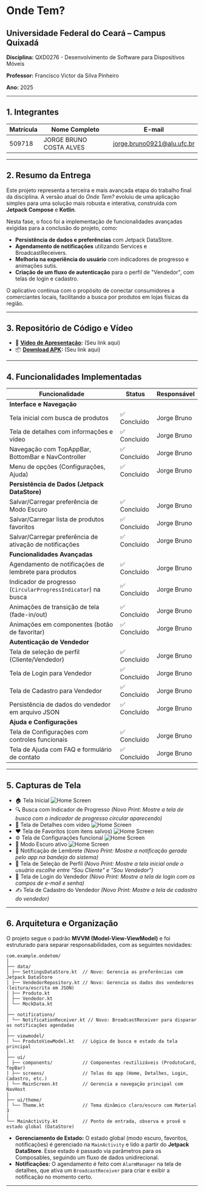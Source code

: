 # Onde Tem?

## Universidade Federal do Ceará – Campus Quixadá

**Disciplina:** QXD0276 - Desenvolvimento de Software para Dispositivos Móveis

**Professor:** Francisco Victor da Silva Pinheiro

**Ano:** 2025

---

## 1. Integrantes

| Matrícula | Nome Completo | E-mail |
|-----------|----------------|--------|
| 509718 | JORGE BRUNO COSTA ALVES | jorge.bruno0921@alu.ufc.br |

---

## 2. Resumo da Entrega

Este projeto representa a terceira e mais avançada etapa do trabalho final da disciplina. A versão atual do *Onde Tem?* evoluiu de uma aplicação simples para uma solução mais robusta e interativa, construída com **Jetpack Compose** e **Kotlin**.

Nesta fase, o foco foi a implementação de funcionalidades avançadas exigidas para a conclusão do projeto, como:
- **Persistência de dados e preferências** com Jetpack DataStore.
- **Agendamento de notificações** utilizando Services e BroadcastReceivers.
- **Melhoria na experiência do usuário** com indicadores de progresso e animações sutis.
- **Criação de um fluxo de autenticação** para o perfil de "Vendedor", com telas de login e cadastro.

O aplicativo continua com o propósito de conectar consumidores a comerciantes locais, facilitando a busca por produtos em lojas físicas da região.

---

## 3. Repositório de Código e Vídeo

- 🎥 **[Vídeo de Apresentação](https://www.youtube.com/watch?v=8Fct9mTydCk):** (Seu link aqui)
- 📦 **[Download APK](https://github.com/brunoalves0921/mobile_projeto_final/tree/main/releases/download/v1.0.0/ondetem.apk):** (Seu link aqui)

---

## 4. Funcionalidades Implementadas

| Funcionalidade | Status | Responsável |
|---|---|---|
| **Interface e Navegação** | | |
| Tela inicial com busca de produtos | ✅ Concluído | Jorge Bruno |
| Tela de detalhes com informações e vídeo | ✅ Concluído | Jorge Bruno |
| Navegação com TopAppBar, BottomBar e NavController | ✅ Concluído | Jorge Bruno |
| Menu de opções (Configurações, Ajuda) | ✅ Concluído | Jorge Bruno |
| **Persistência de Dados (Jetpack DataStore)** | | |
| Salvar/Carregar preferência de Modo Escuro | ✅ Concluído | Jorge Bruno |
| Salvar/Carregar lista de produtos favoritos | ✅ Concluído | Jorge Bruno |
| Salvar/Carregar preferência de ativação de notificações | ✅ Concluído | Jorge Bruno |
| **Funcionalidades Avançadas** | | |
| Agendamento de notificações de lembrete para produtos | ✅ Concluído | Jorge Bruno |
| Indicador de progresso (`CircularProgressIndicator`) na busca | ✅ Concluído | Jorge Bruno |
| Animações de transição de tela (fade-in/out) | ✅ Concluído | Jorge Bruno |
| Animações em componentes (botão de favoritar) | ✅ Concluído | Jorge Bruno |
| **Autenticação de Vendedor** | | |
| Tela de seleção de perfil (Cliente/Vendedor) | ✅ Concluído | Jorge Bruno |
| Tela de Login para Vendedor | ✅ Concluído | Jorge Bruno |
| Tela de Cadastro para Vendedor | ✅ Concluído | Jorge Bruno |
| Persistência de dados do vendedor em arquivo JSON | ✅ Concluído | Jorge Bruno |
| **Ajuda e Configurações** | | |
| Tela de Configurações com controles funcionais | ✅ Concluído | Jorge Bruno |
| Tela de Ajuda com FAQ e formulário de contato | ✅ Concluído | Jorge Bruno |

---

## 5. Capturas de Tela

- 🏠 Tela Inicial
  ![Home Screen](prints/telainicial.png)
- 🔍 Busca com Indicador de Progresso
  *(Novo Print: Mostre a tela de busca com o indicador de progresso circular aparecendo)*
- 📄 Tela de Detalhes com vídeo
  ![Home Screen](prints/detalhes.png)
- ❤️ Tela de Favoritos (com itens salvos)
  ![Home Screen](prints/favoritos.png)
- ⚙️ Tela de Configurações funcional
  ![Home Screen](prints/config.png)
- 🌙 Modo Escuro ativo
  ![Home Screen](prints/escuro.png)
- 🔔 Notificação de Lembrete
  *(Novo Print: Mostre a notificação gerada pelo app na bandeja do sistema)*
- 👤 Tela de Seleção de Perfil
  *(Novo Print: Mostre a tela inicial onde o usuário escolhe entre "Sou Cliente" e "Sou Vendedor")*
- 🔑 Tela de Login do Vendedor
  *(Novo Print: Mostre a tela de login com os campos de e-mail e senha)*
- ✍️ Tela de Cadastro do Vendedor
  *(Novo Print: Mostre a tela de cadastro do vendedor)*

---

## 6. Arquitetura e Organização

O projeto segue o padrão **MVVM (Model-View-ViewModel)** e foi estruturado para separar responsabilidades, com as seguintes novidades:

```
com.example.ondetem/
│
├── data/
│ ├── SettingsDataStore.kt  // Novo: Gerencia as preferências com Jetpack DataStore
│ ├── VendedorRepository.kt // Novo: Gerencia os dados dos vendedores (leitura/escrita em JSON)
│ ├── Produto.kt
│ ├── Vendedor.kt
│ └── MockData.kt
│
├── notifications/
│ └── NotificationReceiver.kt // Novo: BroadcastReceiver para disparar as notificações agendadas
│
├── viewmodel/
│ └── ProdutoViewModel.kt   // Lógica de busca e estado da tela principal
│
├── ui/
│ ├── components/           // Componentes reutilizáveis (ProdutoCard, TopBar)
│ ├── screens/              // Telas do app (Home, Detalhes, Login, Cadastro, etc.)
│ └── MainScreen.kt         // Gerencia a navegação principal com NavHost
│
├── ui/theme/
│ └── Theme.kt              // Tema dinâmico claro/escuro com Material 3
│
└── MainActivity.kt         // Ponto de entrada, observa e provê o estado global (DataStore)
```

- **Gerenciamento de Estado:** O estado global (modo escuro, favoritos, notificações) é gerenciado na `MainActivity` e lido a partir do **Jetpack DataStore**. Esse estado é passado via parâmetros para os Composables, seguindo um fluxo de dados unidirecional.
- **Notificações:** O agendamento é feito com `AlarmManager` na tela de detalhes, que ativa um `BroadcastReceiver` para criar e exibir a notificação no momento certo.

---


